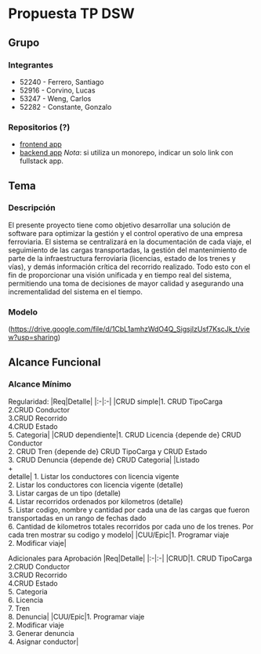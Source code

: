 # Propuesta TP DSW

## Grupo

### Integrantes
* 52240 - Ferrero, Santiago
* 52916 - Corvino, Lucas
* 53247 - Weng, Carlos
* 52282 - Constante, Gonzalo

### Repositorios (?)
* [frontend app](http://hyperlinkToGithubOrGitlab)
* [backend app](http://hyperlinkToGihubOrGitlab)
*Nota*: si utiliza un monorepo, indicar un solo link con fullstack app.



## Tema
### Descripción
El presente proyecto tiene como objetivo desarrollar una solución de software para optimizar la gestión y el control operativo de una empresa ferroviaria. El sistema se centralizará en la documentación de cada viaje, el seguimiento de las cargas transportadas, la gestión del mantenimiento de parte de la infraestructura ferroviaria (licencias, estado de los trenes y vías), y demás información crítica del recorrido realizado. Todo esto con el fin de proporcionar una visión unificada y en tiempo real del sistema, permitiendo una toma de decisiones de mayor calidad y asegurando una incrementalidad del sistema en el tiempo. 

### Modelo
(https://drive.google.com/file/d/1CbL1amhzWdO4Q_SigsjlzUsf7KscJk_t/view?usp=sharing)

## Alcance Funcional

### Alcance Mínimo 

Regularidad:
|Req|Detalle|
|:-|:-|
|CRUD simple|1. CRUD TipoCarga<br>2.CRUD Conductor<br>3.CRUD Recorrido<br>4.CRUD Estado<br>5. Categoria|
|CRUD dependiente|1. CRUD Licencia {depende de} CRUD Conductor<br>2. CRUD Tren {depende de} CRUD TipoCarga y CRUD Estado<br>3. CRUD Denuncia {depende de} CRUD Categoria|
|Listado<br>+<br>detalle| 1. Listar los conductores con licencia vigente<br>2. Listar los conductores con licencia vigente (detalle)<br>3. Listar cargas de un tipo (detalle)<br>4. Listar recorridos ordenados por kilometros (detalle)<br>5. Listar codigo, nombre y cantidad por cada una de las cargas que fueron transportadas en un rango de fechas dado <br>6. Cantidad de kilometros totales recorridos por cada uno de los trenes. Por cada tren mostrar su codigo y modelo|
|CUU/Epic|1. Programar viaje<br>2. Modificar viaje|


Adicionales para Aprobación
|Req|Detalle|
|:-|:-|
|CRUD|1. CRUD TipoCarga<br>2.CRUD Conductor<br>3.CRUD Recorrido<br>4.CRUD Estado<br>5. Categoria<br>6. Licencia<br>7. Tren<br>8. Denuncia|
|CUU/Epic|1. Programar viaje<br>2. Modificar viaje<br>3. Generar denuncia<br>4. Asignar conductor|

